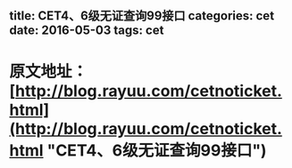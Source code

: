 title: CET4、6级无证查询99接口
categories: cet
date: 2016-05-03
tags: cet
---

#  原文地址： [http://blog.rayuu.com/cetnoticket.html](http://blog.rayuu.com/cetnoticket.html "CET4、6级无证查询99接口")